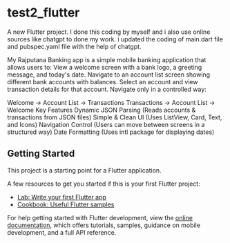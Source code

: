 # test2_flutter

A new Flutter project. I done this coding by myself and i also use online sources like chatgpt to done my  work.
i updated the coding of main.dart file and pubspec.yaml file with the help of chatgpt.

My Rajputana Banking app is a simple mobile banking application that allows users to:
 View a welcome screen with a bank logo, a greeting message, and today's date.
 Navigate to an account list screen showing different bank accounts with balances.
 Select an account and view transaction details for that account.
 Navigate only in a controlled way:

Welcome → Account List → Transactions
Transactions → Account List → Welcome
Key Features
Dynamic JSON Parsing (Reads accounts & transactions from JSON files)
Simple & Clean UI (Uses ListView, Card, Text, and Icons)
Navigation Control (Users can move between screens in a structured way)
Date Formatting (Uses intl package for displaying dates)

## Getting Started

This project is a starting point for a Flutter application.

A few resources to get you started if this is your first Flutter project:

- [Lab: Write your first Flutter app](https://docs.flutter.dev/get-started/codelab)
- [Cookbook: Useful Flutter samples](https://docs.flutter.dev/cookbook)

For help getting started with Flutter development, view the
[online documentation](https://docs.flutter.dev/), which offers tutorials,
samples, guidance on mobile development, and a full API reference.
